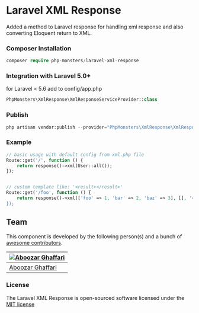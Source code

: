 # Laravel XML Response
Added a method to Laravel response for handling xml response and also converting Eloquent return to XML.

### Composer Installation

```php
composer require php-monsters/laravel-xml-response 
```

### Integration with Laravel 5.0+

for Laravel < 5.6 add to config/app.php

```php
PhpMonsters\XmlResponse\XmlResponseServiceProvider::class
```

### Publish

```php
php artisan vendor:publish --provider="PhpMonsters\XmlResponse\XmlResponseServiceProvider"
```

### Example
```php
// basic usage with default config from xml.php file
Route::get('/', function () {
    return response()->xml(User::all());
});


// custom template like: '<result></result>'
Route::get('/foo', function () {
    return response()->xml(['foo' => 1, 'bar' => 2, 'baz' => 3], [], '<result></result>);
});
```

## Team

This component is developed by the following person(s) and a bunch of [awesome contributors](https://github.com/samuraee/laravel-xml-repsonse/graphs/contributors).

[![Aboozar Ghaffari](https://avatars1.githubusercontent.com/u/502961?s=130&v=4)](https://github.com/samuraee) |
--- |
[Aboozar Ghaffari](https://github.com/samuraee) |


### License

The Laravel XML Response is open-sourced software licensed under the [MIT license](http://opensource.org/licenses/MIT)

